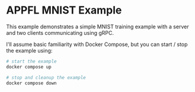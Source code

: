 # APPFL MNIST Example

This example demonstrates a simple MNIST training example with a server and two clients communicating using gRPC.

I'll assume basic familiarity with Docker Compose, but you can start / stop the example using:

```sh
# start the example
docker compose up

# stop and cleanup the example
docker compose down
```
